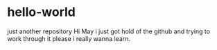 # hello-world
just another repository
Hi May 
i just got hold of the github and trying to work through it please i really wanna learn.
